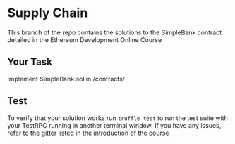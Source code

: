# Supply Chain 
This branch of the repo contains the solutions to the SimpleBank contract detailed in the Ethereum Development Online Course

## Your Task
Implement SimpleBank.sol in /contracts/ 

## Test
To verify that your solution works run `truffle test` to run the test suite with your TestRPC running in another terminal window. If you have any issues, refer to the gitter listed in the introduction of the course
